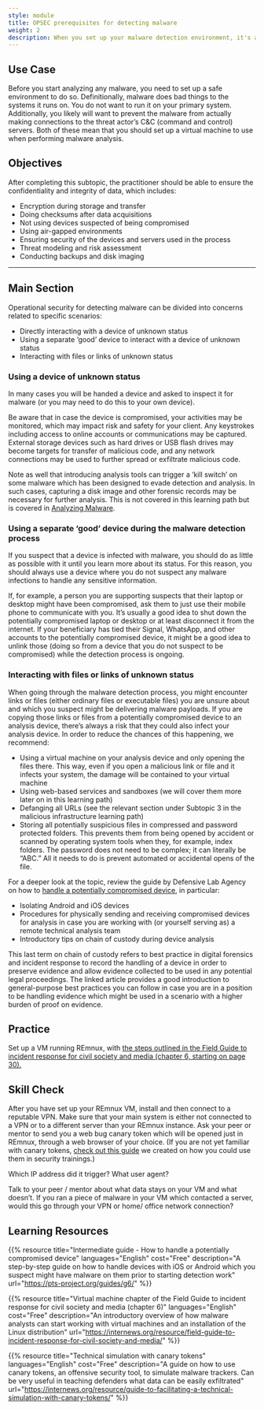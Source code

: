 ```yaml
---
style: module
title: OPSEC prerequisites for detecting malware
weight: 2
description: When you set up your malware detection environment, it's a good idea to create some rules and processes to reduce the risk of any security breaches
---
```


## Use Case

Before you start analyzing any malware, you need to set up a safe environment to do so. Definitionally, malware does bad things to the systems it runs on. You do not want to run it on your primary system. Additionally, you likely will want to prevent the malware from actually making connections to the threat actor’s C&C (command and control) servers. Both of these mean that you should set up a virtual machine to use when performing malware analysis.

## Objectives

After completing this subtopic, the practitioner should be able to ensure the confidentiality and integrity of data, which includes:

- Encryption during storage and transfer
- Doing checksums after data acquisitions
- Not using devices suspected of being compromised
- Using air-gapped environments
- Ensuring security of the devices and servers used in the process
- Threat modeling and risk assessment
- Conducting backups and disk imaging

---
## Main Section
Operational security for detecting malware can be divided into concerns related to specific scenarios:

- Directly interacting with a device of unknown status
- Using a separate ‘good’ device to interact with a device of unknown status
- Interacting with files or links of unknown status

### Using a device of unknown status

In many cases you will be handed a device and asked to inspect it for malware (or you may need to do this to your own device).

Be aware that in case the device is compromised, your activities may be monitored, which may impact risk and safety for your client. Any keystrokes including access to online accounts or communications may be captured. External storage devices such as hard drives or USB flash drives may become targets for transfer of malicious code, and any network connections may be used to further spread or exfiltrate malicious code.

Note as well that introducing analysis tools can trigger a ‘kill switch’ on some malware which has been designed to evade detection and analysis. In such cases, capturing a disk image and other forensic records may be necessary for further analysis. This is not covered in this learning path but is covered in [Analyzing Malware](/en/learning-path/3/).

### Using a separate ‘good’ device during the malware detection process

If you suspect that a device is infected with malware, you should do as little as possible with it until you learn more about its status. For this reason, you should always use a device where you do not suspect any malware infections to handle any sensitive information.

If, for example, a person you are supporting suspects that their laptop or desktop might have been compromised, ask them to just use their mobile phone to communicate with you. It’s usually a good idea to shut down the potentially compromised laptop or desktop or at least disconnect it from the internet. If your beneficiary has tied their Signal, WhatsApp, and other accounts to the potentially compromised device, it might be a good idea to unlink those (doing so from a device that you do not suspect to be compromised) while the detection process is ongoing.

### Interacting with files or links of unknown status

When going through the malware detection process, you might encounter links or files (either ordinary files or executable files) you are unsure about and which you suspect might be delivering malware payloads. If you are copying those links or files from a potentially compromised device to an analysis device, there’s always a risk that they could also infect your analysis device. In order to reduce the chances of this happening, we recommend:

- Using a virtual machine on your analysis device and only opening the files there. This way, even if you open a malicious link or file and it infects your system, the damage will be contained to your virtual machine
- Using web-based services and sandboxes (we will cover them more later on in this learning path)
- Defanging all URLs (see the relevant section under Subtopic 3 in the malicious infrastructure learning path)
- Storing all potentially suspicious files in compressed and password protected folders. This prevents them from being opened by accident or scanned by operating system tools when they, for example, index folders. The password does not need to be complex; it can literally be “ABC.” All it needs to do is prevent automated or accidental opens of the file.

For a deeper look at the topic, review the guide by Defensive Lab Agency on how to [handle a potentially compromised device](https://pts-project.org/guides/g6/), in particular:

- Isolating Android and iOS devices
- Procedures for physically sending and receiving compromised devices for analysis in case you are working with (or yourself serving as) a remote technical analysis team
- Introductory tips on chain of custody during device analysis

This last term on chain of custody refers to best practice in digital forensics and incident response to record the handling of a device in order to preserve evidence and allow evidence collected to be used in any potential legal proceedings. The linked article provides a good introduction to general-purpose best practices you can follow in case you are in a position to be handling evidence which might be used in a scenario with a higher burden of proof on evidence.

## Practice

Set up a VM running REmnux, with [the steps outlined in the Field Guide to incident response for civil society and media (chapter 6, starting on page 30).](https://internews.org/resource/field-guide-to-incident-response-for-civil-society-and-media/)

## Skill Check

After you have set up your REmnux VM, install and then connect to a reputable VPN. Make sure that your main system is either not connected to a VPN or to a different server than your REmnux instance. Ask your peer or mentor to send you a web bug canary token which will be opened just in REmnux, through a web browser of your choice. (If you are not yet familiar with canary tokens, [check out this guide](https://internews.org/resource/guide-to-facilitating-a-technical-simulation-with-canary-tokens/) we created on how you could use them in security trainings.)

Which IP address did it trigger? What user agent?

Talk to your peer / mentor about what data stays on your VM and what doesn’t. If you ran a piece of malware in your VM which contacted a server, would this go through your VPN or home/ office network connection?

## Learning Resources

{{% resource title="Intermediate guide - How to handle a potentially compromised device" languages="English" cost="Free" description="A step-by-step guide on how to handle devices with iOS or Android which you suspect might have malware on them prior to starting detection work" url="https://pts-project.org/guides/g6/" %}}

{{% resource title="Virtual machine chapter of the Field Guide to incident response for civil society and media (chapter 6)" languages="English" cost="Free" description="An introductory overview of how malware analysts can start working with virtual machines and an installation of the Linux distribution" url="https://internews.org/resource/field-guide-to-incident-response-for-civil-society-and-media/" %}}

{{% resource title="Technical simulation with canary tokens" languages="English" cost="Free" description="A guide on how to use canary tokens, an offensive security tool, to simulate malware trackers. Can be very useful in teaching defenders what data can be easily exfiltrated" url="https://internews.org/resource/guide-to-facilitating-a-technical-simulation-with-canary-tokens/" %}}
